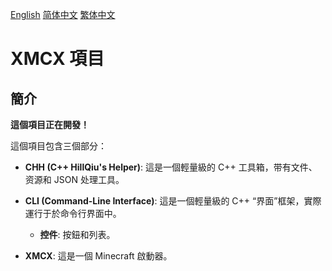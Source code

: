 [English](README.md) [简体中文](README.SC.md) [繁体中文](README.TC.md)

# XMCX 項目

## 簡介

**這個項目正在開發！**

這個項目包含三個部分：

- **CHH (C++ HillQiu's Helper)**: 這是一個輕量級的 C++ 工具箱，带有文件、资源和 JSON 处理工具。

- **CLI (Command-Line Interface)**: 這是一個輕量級的 C++ “界面”框架，實際運行于於命令行界面中。

  - **控件**: 按鈕和列表。

- **XMCX**: 這是一個 Minecraft 啟動器。